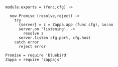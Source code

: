     module.exports = (func,cfg) ->

      new Promise (resolve,reject) ->
        try
          {server} = z = Zappa.app (func cfg), io:no
          server.on 'listening', ->
            resolve z
          server.listen cfg.port, cfg.host
        catch error
          reject error

    Promise = require 'bluebird'
    Zappa = require 'zappajs'
